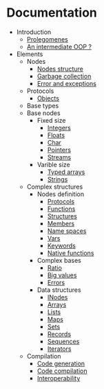Documentation
=============

-	Introduction
	-	[Prolegomenes](prolegomenes.md)
	-	[An intermediate OOP ?](oop.md)
-	Elements
	-	Nodes
		-	[Nodes structure](nodestructure.md)
		-	[Garbage collection](gc.md)
		-	[Error and exceptions](gc.md)
	-	Protocols
		-	[Objects](objects.md)
	-	Base types
	-	Base nodes
		-	Fixed size
			-	[Integers](integers.md)
			-	[Floats](floats.md)
			-	[Char](char.md)
			-	[Pointers](pointers.md)
			-	[Streams](streams.md)
		-	Varible size
			-	[Typed arrays](typedarrays.md)
			-	[Strings](strings.md)
	-	Complex structures
		-	Nodes definition
			-	[Protocols](protocols.md)
			-	[Functions](functions.md)
			-	[Structures](structure.ms)
			-	[Members](members.md)
			-	[Name spaces](namespaces.md)
			-	[Vars](vars.md)
			-	[Keywords](keywords.md)
			-	[Native functions](natives.md)
		-	Complex bases
			-	[Ratio](ratio.md)
			-	[Big values](bigvalues.md)
			-	[Errors](errors.md)
		-	Data structures
			-	[INodes](inodes.md)
			-	[Arrays](arrays.md)
			-	[Lists](lists.md)
			-	[Maps](maps.md)
			-	[Sets](sets.md)
			-	[Records](records.md)
			-	[Sequences](sequences.md)
			-	[Iterators](iterators.md)
	-	Compilation
		-	[Code generation](codegeneration.md)
		-	[Code compilation](codecompilation.md)
		-	[Interoperability](interoperability.md)
